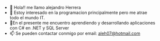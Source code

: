 - 👋 Hola!! me llamo alejandro Herrera
- 👀 Estoy interesado en la programacion principalmente pero me atrae todo el mundo IT.
- 🌱En el presente me encuentro aprendiendo y desarrollando aplicaciones con C# en .NET y SQL Server
- 📫 Se pueden contactar conmigo por email: aleh07@hotmail.com

<!---
aleh07/aleh07 is a ✨ special ✨ repository because its `README.md` (this file) appears on your GitHub profile.
You can click the Preview link to take a look at your changes.
--->
